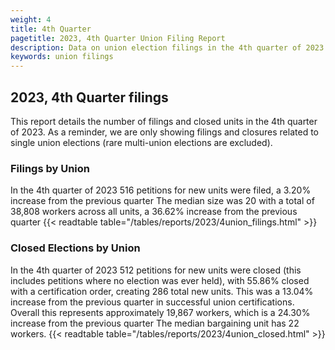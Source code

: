 ```yaml
---
weight: 4
title: 4th Quarter
pagetitle: 2023, 4th Quarter Union Filing Report
description: Data on union election filings in the 4th quarter of 2023
keywords: union filings
---
```


## 2023, 4th Quarter filings

This report details the number of filings and closed units in the 4th quarter of 2023. As a reminder, we are only showing filings and closures related to single union elections (rare multi-union elections are excluded).

### Filings by Union
In the 4th quarter of 2023 516 petitions for new units were filed, a 3.20% increase from the previous quarter The median size was 20 with a total of 38,808 workers across all units, a 36.62% increase from the previous quarter
{{< readtable table="/tables/reports/2023/4union_filings.html" >}}

### Closed Elections by Union
In the 4th quarter of 2023 512 petitions for new units were closed (this includes petitions where no election was ever held), with 55.86% closed with a certification order, creating 286 total new units. This was a 13.04% increase from the previous quarter in successful union certifications. Overall this represents approximately 19,867 workers, which is a 24.30% increase from the previous quarter The median bargaining unit has 22 workers.
{{< readtable table="/tables/reports/2023/4union_closed.html" >}}
